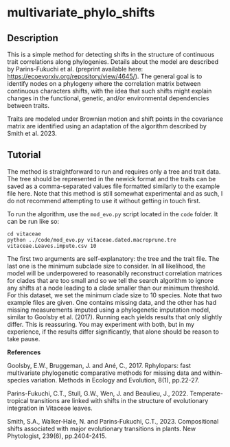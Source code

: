 # multivariate_phylo_shifts


## Description

This is a simple method for detecting shifts in the structure of continuous trait correlations along phylogenies. Details about the model are described by Parins-Fukuchi et al. (preprint available here: https://ecoevorxiv.org/repository/view/4645/). The general goal is to identify nodes on a phylogeny where the correlation matrix between continuous characters shifts, with the idea that such shifts might explain changes in the functional, genetic, and/or environmental dependencies between traits. 

Traits are modeled under Brownian motion and shift points in the covariance matrix are identified using an adaptation of the algorithm described by Smith et al. 2023.



## Tutorial

The method is straightforward to run and requires only a tree and trait data. The tree should be represented in the newick format and the traits can be saved as a comma-separated values file formatted similarly to the example file here. Note that this method is still somewhat experimental and as such, I do not recommend attempting to use it without getting in touch first. 

To run the algorithm, use the `mod_evo.py` script located in the `code` folder. It can be run like so:

```
cd vitaceae
python ../code/mod_evo.py vitaceae.dated.macroprune.tre vitaceae.Leaves.impute.csv 10

```

The first two arguments are self-explanatory: the tree and the trait file. The last one is the minimum subclade size to consider. In all likelihood, the model will be underpowered to reasonablly reconstruct correlation matrices for clades that are too small and so we tell the search algorithm to ignore any shifts at a node leading to a clade smaller than our minimum threshold. For this dataset, we set the minimum clade size to 10 species. Note that two example files are given. One contains missing data, and the other has had missing measurements imputed using a phylogenetic imputation model, similar to Goolsby et al. (2017). Running each yields results that only slightly differ. This is reassuring. You may experiment with both, but in my experience, if the results differ significantly, that alone should be reason to take pause. 


**References**

Goolsby, E.W., Bruggeman, J. and Ané, C., 2017. Rphylopars: fast multivariate phylogenetic comparative methods for missing data and within‐species variation. Methods in Ecology and Evolution, 8(1), pp.22-27.

Parins-Fukuchi, C.T., Stull, G.W., Wen, J. and Beaulieu, J., 2022. Temperate-tropical transitions are linked with shifts in the structure of evolutionary integration in Vitaceae leaves.

Smith, S.A., Walker‐Hale, N. and Parins‐Fukuchi, C.T., 2023. Compositional shifts associated with major evolutionary transitions in plants. New Phytologist, 239(6), pp.2404-2415.

 
